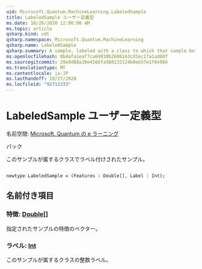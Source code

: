 ```yaml
---
uid: Microsoft.Quantum.MachineLearning.LabeledSample
title: LabeledSample ユーザー定義型
ms.date: 10/26/2020 12:00:00 AM
ms.topic: article
qsharp.kind: udt
qsharp.namespace: Microsoft.Quantum.MachineLearning
qsharp.name: LabeledSample
qsharp.summary: A sample, labeled with a class to which that sample belongs.
ms.openlocfilehash: 8b4afa1eaf7ca69938b2606163cd1ec17a1ad80f
ms.sourcegitcommit: 29e0d88a30e4166fa580132124b0eb57e1f0e986
ms.translationtype: MT
ms.contentlocale: ja-JP
ms.lasthandoff: 10/27/2020
ms.locfileid: "92711333"
---
```

# <a name="labeledsample-user-defined-type"></a>LabeledSample ユーザー定義型

名前空間: [Microsoft. Quantum の e ラーニング](xref:Microsoft.Quantum.MachineLearning)

パック [](https://nuget.org/packages/)


このサンプルが属するクラスでラベル付けされたサンプル。

```qsharp

newtype LabeledSample = (Features : Double[], Label : Int);
```



## <a name="named-items"></a>名前付き項目

### <a name="features--double"></a>特徴: [Double](xref:microsoft.quantum.lang-ref.double)[]

指定されたサンプルの特徴のベクター。
### <a name="label--int"></a>ラベル: [Int](xref:microsoft.quantum.lang-ref.int)

このサンプルが属するクラスの整数ラベル。